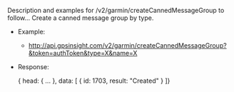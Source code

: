 Description and examples for /v2/garmin/createCannedMessageGroup to follow...
Create a canned message group by type.
  * Example: 
    * http://api.gpsinsight.com/v2/garmin/createCannedMessageGroup?&token=authToken&type=X&name=X
  * Response:

    {
    head: { ... },
    data: [
    {   id: 1703,
        result: "Created" 
    }
    ]}
